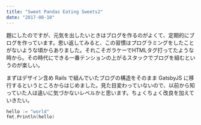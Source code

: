 ```yaml
---
title: "Sweet Pandas Eating Sweets2"
date: "2017-08-10"
---
```


題にしたのですが、元気を出したいときはブログを作るのがよくて、定期的にブログを作っています。思い返してみると、この習慣はプログラミングをしたことがないような頃からありました。それこそガラケーでHTMLタグ打ってたような時から。その時代にできる一番テンションの上がるスタックでブログを組むというのが楽しい。

まずはデザイン含め Rails で組んでいたブログの構造をそのまま GatsbyJS に移行するというところからはじめました。見た目変わっていないので、以前から知っていた人は違いに気づかないレベルかと思います。ちょくちょく改良を加えていきたい。

```go
hello := "world"
fmt.Println(hello)
```